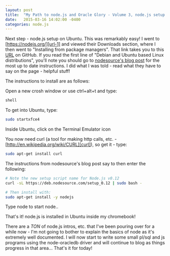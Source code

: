 ```yaml
---
layout: post
title:  "My Path to node.js and Oracle Glory - Volume 3, node.js setup on ubuntu on chromebook"
date:   2015-03-16 14:02:00 -0400
categories: node.js
---
```

Next step - node.js setup on Ubuntu.  This was remarkably easy!  I went to [https://nodejs.org/][url-1] and viewed their Downloads section, where I then went to "Installing from package managers".  That link takes you to this [URL][url-2] on GitHub.  If you read the first line of "Debian and Ubuntu based Linux distributions", you'll note you should go to [nodesource's blog post][url-3] for the most up to date instructions.  I did what I was told - read what they have to say on the page - helpful stuff! 

The instructions to install are as follows:

Open a new crosh window or use ctrl+alt+t and type:
```bash
shell
```
To get into Ubuntu, type:
```bash
sudo startxfce4
```

Inside Ubuntu, click on the Terminal Emulator icon

You now need curl (a tool for making http calls, etc. - [http://en.wikipedia.org/wiki/CURL][curl]), so get it - type:
```bash
sudo apt-get install curl
```

The instructions from nodesource's blog post say to then enter the following:

```bash
# Note the new setup script name for Node.js v0.12
curl -sL https://deb.nodesource.com/setup_0.12 | sudo bash -
```

```bash
# Then install with:
sudo apt-get install -y nodejs
```

Type node to start node..

That's it!  node.js is installed in Ubuntu inside my chromebook!

There are a *TON* of node.js intros, etc. that I've been pouring over for a while now - I'm not going to bother to explain the basics of node as it's extremely well documented.  I will now start to write some small pl/sql and js programs using the node-oracledb driver and will continue to blog as things progress in that area...  That's it for today!

[url-1]:   https://nodejs.org/
[url-2]:   https://github.com/joyent/node/wiki/Installing-Node.js-via-package-manager
[url-3]:   https://nodesource.com/blog/nodejs-v012-iojs-and-the-nodesource-linux-repositories
[curl]:    http://en.wikipedia.org/wiki/CURL
